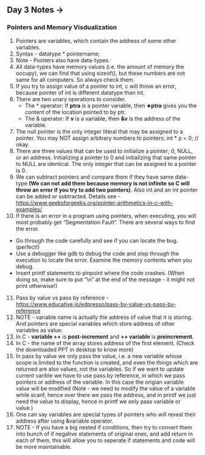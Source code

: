 ## Day 3 Notes ->

### Pointers and Memory Visdualization 
1. Pointers are variables, which contain the address of some other variables.
2. Syntax - datatype * pointername;
3. Note - Pointers also have data-types.
4. All data-types have memory values (i.e. the amount of memory the occupy), we can find that using sizeof(), but these numbers are not same for all
computers. So always check them.
5. If you try to assign value of a pointer to int, c will throw an error, because pointer of int is different datatype than int.
6. There are two unary operations to consider.
    - The * operator: If **ptra** is a pointer variable, then **∗ptra**
    gives you the content of the location pointed to by ptr.
    - The & operator: If **v** is a variable, then **&v** is the address of
    the variable.
7. The null pointer is the only integer literal that may be assigned to a pointer. 
You may NOT assign arbitrary numbers to pointers: int * p = 0; // okay.
8. There are three values that can be used to initialize a pointer; 0, NULL, or an address. Initializing a pointer to 0 and initializing that same pointer to NULL are identical. The only integer that can be assigned to a pointer is 0.
9. We can subtract pointers and compare them if they have same data-type **(We can not add them because memory is not infinite so C will throw an error if you try to add two pointers)**. Also int and an int pointer can be added or subtracted. Details see - https://www.geeksforgeeks.org/pointer-arithmetics-in-c-with-examples/
10. If there is an error in a program using pointers, when executing,
you will most probably get “Segmentation Fault”.
There are several ways to find the error.
  - Go through the code carefully and see if you can locate the
        bug. (perfect!)
  - Use a debugger like gdb to debug the code and step through
        the execution to locate the error. Examine the memory
        contents when you debug.
  - Insert printf statements to pinpoint where the code crashes.
        (When doing so, make sure to put “\n” at the end of the
        message - it might not print otherwise!)
11. Pass by value vs pass by reference - https://www.educative.io/edpresso/pass-by-value-vs-pass-by-reference
12. NOTE - variable name is actually the address of value that it is storing. And pointers are special variables which store address of other variables as value.
13. In C - **variable ++** is **post-increment** and **++ variable** is **preincrement**.
14. In C - the name of the array stores address of the first element. (Check the downloaded PPT in desktop to know more)
15. In pass by value we only pass the value, i.e. a new variable whose scope is limited to the function is created, and even the things which are returned are also values, not the variables. So if we want to update current varible we have to use pass by reference, in which we pass pointers or address of the variable. In this case the origian variable value will be modified (Note - we need to modify the value of a variable while scanf, hence over there we pass the address, and in printf we just need the value to display, hence in printf we only pass variable or value.)
16. One can say variables are special types of pointers who will reveal their address after using &variable operator.
17. NOTE - If you have a big nested if conditions, then try to convert them into bunch of if negative statements of original ones, and add return in each of them, this will allow you to seperate if statements and code will be more maintainable.
